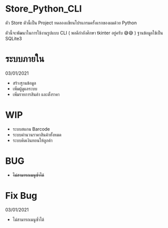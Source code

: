 # Store_Python_CLI
ตัว Store ตัวนี้เป็น Project ทดลองเเขียนโปรแกรมครั้งแรกของผมด้วย Python

ตัวนี้จะพัฒนาในการใช้งานรูปแบบ CLI ( พอดีกำลังศึกษา tkinter อยู่ครับ 😅😅 ) ฐานข้อมูลใช้เป็น SQLite3

# ระบบภายใน
03/01/2021
- สร้างฐานข้อมูล
- เพิ่มผู้ดูแลระบบ
- เพิ่มรายการสินค้า และตั้งราคา

# WIP
- ระบบสแกน Barcode
- ระบบคำนวนราคาสินค้าทั้งหมด
- ระบบคิดเงินทอนให้ลูกค้า

# BUG
- <s>ไม่สามารถเมนูซ้ำได้</s>

# Fix Bug
03/01/2021
- ไม่สามารถเมนูซ้ำได้
